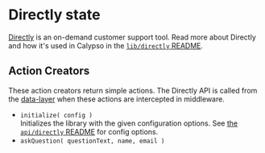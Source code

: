 Directly state
==============

[Directly](https://www.directly.com/) is an on-demand customer support tool. Read more
about Directly and how it's used in Calypso in the [`lib/directly` README](../../../lib/directly/README.md).

## Action Creators
These action creators return simple actions. The Directly API is called from the
[data-layer](../../data-layer/third-party/directly/README.md) when these actions
are intercepted in middleware.

* `initialize( config )`  
  Initializes the library with the given configuration options. See [the `api/directly`
  README](../../api/directly) for config options.
* `askQuestion( questionText, name, email )`
